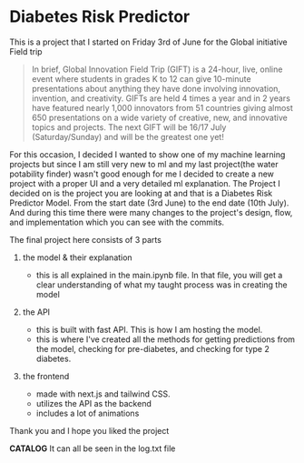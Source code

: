 # Diabetes Risk Predictor

This is a project that I started on Friday 3rd of June for the Global initiative Field trip

> In brief, Global Innovation Field Trip (GIFT) is a 24-hour, live, online event where students in grades K to 12 can give 10-minute presentations about anything they have done involving innovation, invention, and creativity. GIFTs are held 4 times a year and in 2 years have featured nearly 1,000 innovators from 51 countries giving almost 650 presentations on a wide variety of creative, new, and innovative topics and projects. The next GIFT will be 16/17 July (Saturday/Sunday) and will be the greatest one yet!

For this occasion, I decided I wanted to show one of my machine learning projects but
since I am still very new to ml and my last project(the water potability finder) wasn't good
enough for me I decided to create a new project with a proper UI and a very detailed ml explanation. The Project I decided on is the project you are looking at and that is a Diabetes Risk Predictor Model. From the start date (3rd June) to the end date (10th July). And during this time
there were many changes to the project's design, flow, and implementation which you can see with the commits.

The final project here consists of 3 parts

1. the model & their explanation

   - this is all explained in the main.ipynb file. In that file, you will get a clear understanding of what my taught process was in creating the model

2. the API

   - this is built with fast API. This is how I am hosting the model.
   - this is where I've created all the methods for getting predictions from the model, checking for pre-diabetes, and checking for type 2 diabetes.

3. the frontend

   - made with next.js and tailwind CSS.
   - utilizes the API as the backend
   - includes a lot of animations

Thank you and I hope you liked the project

**CATALOG**
It can all be seen in the log.txt file
